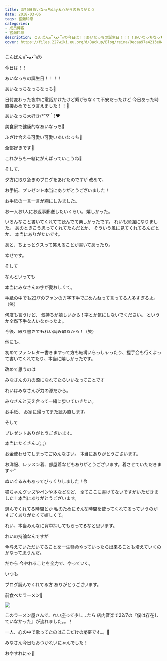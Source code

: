 ```yaml
---
title: 3月5日あいなっちday＆心からのありがとう
date: 2018-03-06
tags: 宮瀬玲奈
categories: 
- 成员博客
- 宮瀬玲奈
description: こんばんฅ՞•ﻌ•՞ฅﾜﾝ今日は！！あいなっちの誕生日！！！！あいなっちなっちなっち💓日付変わった夜中に電話かけたけど繋がらなくて不安だった...
cover: https://files.227wiki.eu.org/d/Backup/Blog/reina/9ecaa97a4213e841024c5c02cf761.jpg 
---
```





こんばんฅ՞•ﻌ•՞ฅﾜﾝ







今日は！！







あいなっちの誕生日！！！！







あいなっちなっちなっち💓





日付変わった夜中に電話かけたけど繋がらなくて不安だったけど
今日あった時直接おめでとう言えました！！💓









あいなっち大好き(*´▽｀)❤︎






美食家で健康的なあいなっち💓

ふざけ合える可愛い可愛いあいなっち💓








全部好きです💓






これからも一緒にがんばっていこうね💓










そして、



夕方に取り急ぎのブログをあげたのですが
改めて、

お手紙、プレゼント本当にありがとうございました！












お手紙の一言一言が胸にしみました。






お一人お1人にお返事郵送したいくらい。
嬉しかった。




いろんなこと書いてくれてて読んでて楽しかったです。
れいも勉強になりました。
あのときこう思ってくれてたんだとか、
そういう風に見てくれてるんだとか、
本当にありがたいです。

あと、ちょっとクスって笑えることが書いてあったり。






幸せです。












そして


なんといっても

本当にみなさんの字が愛おしくて。







手紙の中でも22/7のファンの方字下手でごめんねって言ってる人多すぎるよ。（笑）



何度も言うけど、
気持ちが嬉しいから！字とか気にしないでください。
というか全然下手な人いなかったよ。



今後、殴り書きでもれい読み取るから！（笑）









他にも、

初めてファンレター書きますって方も結構いらっしゃったり、握手会も行くよって書いてくれてたり、本当に嬉しかったです。








改めて思うのは




みなさんの力の源になれてたらいいなってことです










れいはみなさんが力の源だから。 













みなさんと支え合って一緒に歩いていきたい。










お手紙、
お家に帰ってまた読み直します。













そして

プレゼントありがとうございます。


本当にたくさん..(;_;)


お金使わせてしまってごめんなさい。
本当にありがとうございます。


お洋服、レッスン着、部屋着などもありがとうございます。着させていただきます✧‧˚

ぬいぐるみもあってびっくりしました！😳

猫ちゃんグッズやペンや本などなど、
全てここに書けてないですがいただきました！本当にありがとうございます。



選んでくれてる時間とか
私のためにそんな時間を使ってくれてるっていうのが
すごくありがたくて嬉しくて。














れい、本当みんなに背中押してもらってるなと思います。














れいの持論なんですが



今与えていただいてることを一生懸命やっていったら出来ることも増えていくのかなって思うんだ。




だから
今やれることを全力で、やっていく。










いつも



ブログ読んでくれてる方
ありがとうございます。






前食べたラーメン🍜

![](https://files.227wiki.eu.org/d/Backup/Blog/reina/9ecaa97a4213e841024c5c02cf761.jpg)



このラーメン屋さんで、れい座って少ししたら
店内音楽で22/7の『僕は存在していなかった』が流れました。。！

一人、心の中で歌ってたのはここだけの秘密です。。💓





みなさん今日もおつかれいにゃんでした！

おやすれにゃ💓


